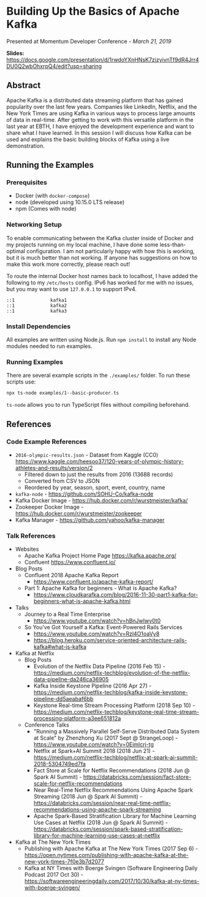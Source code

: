 # Building Up the Basics of Apache Kafka

Presented at Momentum Developer Conference - _March 21, 2019_

**Slides:** https://docs.google.com/presentation/d/1rwdoYXnHNsK7zizyivnTf9dR4Jrr4DU0Q2wbOhxrpQ4/edit?usp=sharing

## Abstract

Apache Kafka is a distributed data streaming platform that has gained popularity over the last few years. Companies like LinkedIn, Netflix, and the New York Times are using Kafka in various ways to process large amounts of data in real-time. After getting to work with this versatile platform in the last year at EBTH, I have enjoyed the development experience and want to share what I have learned. In this session I will discuss how Kafka can be used and explains the basic building blocks of Kafka using a live demonstration.

## Running the Examples

### Prerequisites

-   Docker (with `docker-compose`)
-   node (developed using 10.15.0 LTS release)
-   npm (Comes with node)

### Networking Setup

To enable communicating between the Kafka cluster inside of Docker and my projects running on my local machine, I have done some less-than-optimal configuration. I am not particularly happy with how this is working, but it is much better than not working. If anyone has suggestions on how to make this work more correctly, please reach out!

To route the internal Docker host names back to localhost, I have added the following to my `/etc/hosts` config. IPv6 has worked for me with no issues, but you may want to use `127.0.0.1` to support IPv4.

```
::1             kafka1
::1             kafka2
::1             kafka3
```

### Install Dependencies

All examples are written using Node.js. Run `npm install` to install any Node modules needed to run examples.

### Running Examples

There are several example scripts in the `./examples/` folder. To run these scripts use:

```bash
npx ts-node examples/1--basic-producer.ts
```

`ts-node` allows you to run TypeScript files without compiling beforehand.

## References

### Code Example References

-   `2016-olympic-results.json` - Dataset from Kaggle (CC0) https://www.kaggle.com/heesoo37/120-years-of-olympic-history-athletes-and-results/version/2
    -   Filtered down to just the results from 2016 (13688 records)
    -   Converted from CSV to JSON
    -   Reordered by year, season, sport, event, country, name
-   `kafka-node` - https://github.com/SOHU-Co/kafka-node
-   Kafka Docker Image - https://hub.docker.com/r/wurstmeister/kafka/
-   Zookeeper Docker Image - https://hub.docker.com/r/wurstmeister/zookeeper
-   Kafka Manager - https://github.com/yahoo/kafka-manager

### Talk References

-   Websites
    -   Apache Kafka Project Home Page https://kafka.apache.org/
    -   Confluent https://www.confluent.io/
-   Blog Posts
    -   Confluent 2018 Apache Kafka Report
        -   https://www.confluent.io/apache-kafka-report/
    -   Part 1: Apache Kafka for beginners - What is Apache Kafka?
        -   https://www.cloudkarafka.com/blog/2016-11-30-part1-kafka-for-beginners-what-is-apache-kafka.html
-   Talks
    -   Journey to a Real Time Enterprise
        -   https://www.youtube.com/watch?v=hBnJwIwy0t0
    -   So You’ve Got Yourself a Kafka: Event-Powered Rails Services
        -   https://www.youtube.com/watch?v=Rzl4O1oaVy8
        -   https://blog.heroku.com/service-oriented-architecture-rails-kafka#what-is-kafka
-   Kafka at Netflix
    -   Blog Posts
        -   Evolution of the Netflix Data Pipeline (2016 Feb 15) - https://medium.com/netflix-techblog/evolution-of-the-netflix-data-pipeline-da246ca36905
        -   Kafka Inside Keystone Pipeline (2016 Apr 27) - https://medium.com/netflix-techblog/kafka-inside-keystone-pipeline-dd5aeabaf6bb
        -   Keystone Real-time Stream Processing Platform (2018 Sep 10) - https://medium.com/netflix-techblog/keystone-real-time-stream-processing-platform-a3ee651812a
    -   Conference Talks
        -   "Running a Massively Parallel Self-Serve Distributed Data System at Scale" by Zhenzhong Xu (2017 Sept @ StrangeLoop) - https://www.youtube.com/watch?v=0Eimlcrj-tg
        -   Netflix at Spark+AI Summit 2018 (2018 Jun 21) - https://medium.com/netflix-techblog/netflix-at-spark-ai-summit-2018-5304749ed7fa
        -   Fact Store at Scale for Netflix Recommendations (2018 Jun @ Spark AI Summit) - https://databricks.com/session/fact-store-scale-for-netflix-recommendations
        -   Near Real-Time Netflix Recommendations Using Apache Spark Streaming (2018 Jun @ Spark AI Summit) - https://databricks.com/session/near-real-time-netflix-recommendations-using-apache-spark-streaming
        -   Apache Spark-Based Stratification Library for Machine Learning Use Cases at Netflix (2018 Jun @ Spark AI Summit) - https://databricks.com/session/spark-based-stratification-library-for-machine-learning-use-cases-at-netflix
-   Kafka at The New York Times
    -   Publishing with Apache Kafka at The New York Times (2017 Sep 6) - https://open.nytimes.com/publishing-with-apache-kafka-at-the-new-york-times-7f0e3b7d2077
    -   Kafka at NY Times with Boerge Svingen (Software Engineering Daily Podcast 2017 Oct 30) - https://softwareengineeringdaily.com/2017/10/30/kafka-at-ny-times-with-boerge-svingen/
